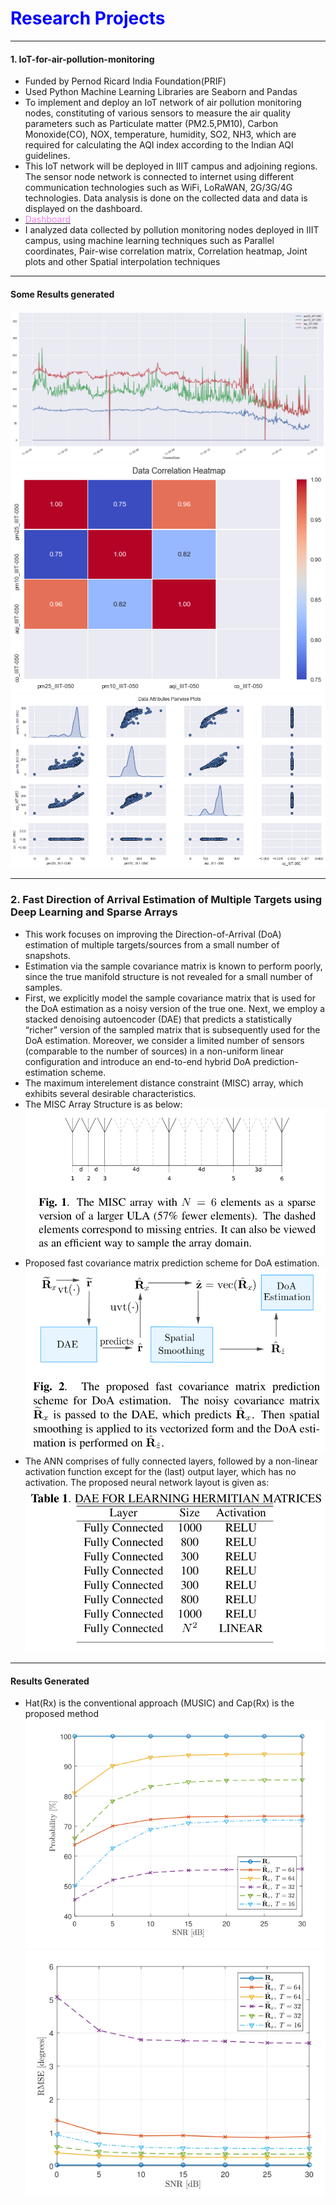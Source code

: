 # <span style="color:Blue;">Research Projects</span>
---


#### 1. IoT-for-air-pollution-monitoring
- Funded by Pernod Ricard India Foundation(PRIF)
- Used Python Machine Learning Libraries are Seaborn and Pandas 
- To implement and deploy an IoT network of air pollution monitoring nodes, constituting of various sensors to measure the air quality parameters such as Particulate matter (PM2.5,PM10), Carbon Monoxide(CO), NOX, temperature, humidity, SO2, NH3, which are required for calculating the AQI index according to the Indian AQI guidelines. 
- This IoT network will be deployed in IIIT campus and adjoining regions. The sensor node network is connected to internet using different communication technologies such as WiFi, LoRaWAN, 2G/3G/4G technologies. Data analysis is done on the collected data and data is displayed on the dashboard. 
- [<span style="color:Violet;">Dashboard</span>](https://spcrc.iiit.ac.in/air/)
- I analyzed data collected by pollution monitoring nodes deployed in IIIT campus, using machine learning techniques such as Parallel coordinates, Pair-wise correlation matrix, Correlation heatmap, Joint plots and other Spatial interpolation techniques

___
#### Some Results generated
<img src="images/RawPlot.png?raw=true"/>
<img src="images/Corr_Map.png?raw=true"/>
<img src="images/Pair_WisePlot.png?raw=true"/>

___
### 2. Fast Direction of Arrival Estimation of Multiple Targets using Deep Learning and Sparse Arrays
- This work focuses on improving the Direction-of-Arrival (DoA) estimation of multiple targets/sources from a small number of snapshots. 
- Estimation via the sample covariance matrix is known to perform poorly, since the true manifold structure is not revealed for a small number of samples. 
- First, we explicitly model the sample covariance matrix that is used for the DoA estimation as a noisy version of the true one. Next, we employ a stacked denoising autoencoder (DAE) that predicts a statistically “richer” version of the sampled matrix that is subsequently used for the DoA estimation. Moreover, we consider a limited number of sensors (comparable to the number of sources) in a non-uniform linear configuration and introduce an end-to-end hybrid DoA prediction-estimation scheme.
- The maximum interelement distance constraint (MISC) array, which exhibits several desirable characteristics.
-  The MISC Array Structure is as below:
    <img src="images/MISC1.png?raw=true"/>
- Proposed fast covariance matrix prediction scheme for DoA estimation.
    <img src="images/MISC2.png?raw=true"/>
- The ANN comprises of fully connected layers, followed by a non-linear activation function except for the (last) output layer, which has no activation. The proposed neural network layout is given as:
    <img src="images/MISC3.png?raw=true"/>

___
#### Results Generated
- Hat(Rx) is the conventional approach (MUSIC) and Cap(Rx) is the proposed method
    <img src="images/MISC4.png?raw=true"/>
    <img src="images/MISC5.png?raw=true"/>

